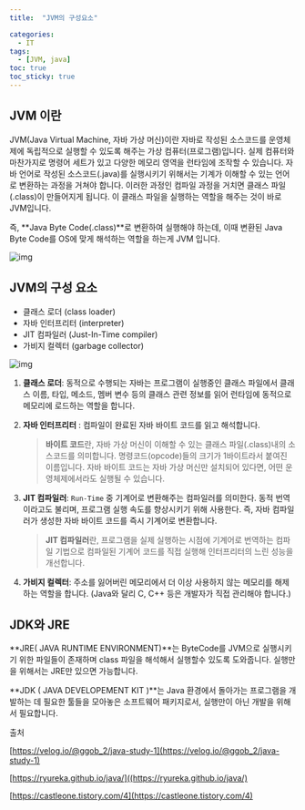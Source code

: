 ```yaml
---
title:  "JVM의 구성요소"

categories:
  - IT
tags:
  - [JVM, java]
toc: true
toc_sticky: true
---
```


## JVM 이란

JVM(Java Virtual Machine, 자바 가상 머신)이란 자바로 작성된 소스코드를 운영체제에 독립적으로 실행할 수 있도록 해주는 가상 컴퓨터(프로그램)입니다. 실제 컴퓨터와 마찬가지로 명령어 세트가 있고 다양한 메모리 영역을 런타임에 조작할 수 있습니다. 자바 언어로 작성된 소스코드(.java)를 실행시키기 위해서는 기계가 이해할 수 있는 언어로 변환하는 과정을 거쳐야 합니다. 이러한 과정인 컴파일 과정을 거치면 클래스 파일(.class)이 만들어지게 됩니다. 이 클래스 파일을 실행하는 역할을 해주는 것이 바로 JVM입니다.

즉, **Java Byte Code(\.class)**로 변환하여 실행해야 하는데, 이때 변환된 Java Byte Code를 OS에 맞게 해석하는 역할을 하는게 JVM 입니다.

![img](https://media.vlpt.us/images/ggob_2/post/5fc85906-7d89-4894-b436-a6b537f36f54/KakaoTalk_20201117_010013529.jpg)

## JVM의 구성 요소

- 클래스 로더 (class loader)
- 자바 인터프리터 (interpreter)
- JIT 컴파일러 (Just-In-Time compiler)
- 가비지 컬렉터 (garbage collector)

![img](https://t1.daumcdn.net/cfile/tistory/99756B375FAF36FA0F)

1. **클래스 로더**: 동적으로 수행되는 자바는 프로그램이 실행중인
   클래스 파일에서 클래스 이름, 타입, 메소드, 멤버 변수 등의 클래스 관련 정보를 읽어 런타임에 동적으로 메모리에 로드하는 역할을 합니다.

2. **자바 인터프리터** : 컴파일이 완료된 자바 바이트 코드를 읽고 해석합니다.

   >  **바이트 코드**란, 자바 가상 머신이 이해할 수 있는 클래스 파일(.class)내의 소스코드를 의미합니다. 명령코드(opcode)들의 크기가 1바이트라서 붙여진 이름입니다. 자바 바이트 코드는 자바 가상 머신만 설치되어 있다면, 어떤 운영체제에서라도 실행될 수 있습니다.

3. **JIT 컴파일러**: `Run-Time` 중 기계어로 변환해주는 컴파일러를 의미한다. 동적 번역이라고도 불리며, 프로그램 실행 속도를 향상시키기 위해 사용한다. 즉, 자바 컴파일러가 생성한 자바 바이트 코드를 즉시 기계어로 변환합니다.

   > **JIT 컴파일러**란, 프로그램을 실제 실행하는 시점에 기계어로 번역하는 컴파일 기법으로 컴파일된 기계어 코드를 직접 실행해 인터프리터의 느린 성능을 개선합니다.

4. **가비지 컬렉터**: 주소를 잃어버린 메모리에서 더 이상 사용하지 않는 메모리를 해제하는 역할을 합니다. (Java와 달리 C, C++ 등은 개발자가 직접 관리해야 합니다.)

## JDK와 JRE

**JRE( JAVA RUNTIME ENVIRONMENT)**는 ByteCode를 JVM으로 실행시키기 위한 파일들이 존재하며 class 파일을 해석해서 실행할수 있도록 도와줍니다. 실행만을 위해서는 JRE만 있으면 가능합니다.

**JDK ( JAVA DEVELOPEMENT KIT )**는 Java 환경에서 돌아가는 프로그램을 개발하는 데 필요한 툴들을 모아놓은 소프트웨어 패키지로서, 실행만이 아닌 개발을 위해서 필요합니다.



출처 

[https://velog.io/@ggob_2/java-study-1](https://velog.io/@ggob_2/java-study-1)

[https://ryureka.github.io/java/]((https://ryureka.github.io/java/)

[https://castleone.tistory.com/4](https://castleone.tistory.com/4)